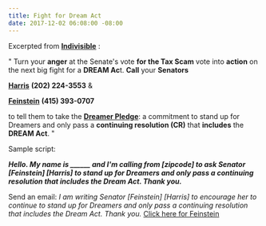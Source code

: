 ```yaml
---
title: Fight for Dream Act
date: 2017-12-02 06:08:00 -08:00
---
```


Excerpted from [**Indivisible**](https://www.indivisible.org/) :

"  Turn your **anger** at the Senate's vote **for the Tax Scam** vote into **action** on the next big fight for a **DREAM Ac**t.  **Call** your **Senators** 

[**Harris**](https://www.harris.senate.gov/) **(202) 224-3553** &

[**Feinstein**](https://www.feinstein.senate.gov/public/) **(415) 393-0707** 

to tell them to take the **[Dreamer Pledge](https://www.dreamerpledge.org/)**: a commitment to stand up for Dreamers and only pass a **continuing resolution (CR)** that **includes** the **DREAM Act**.   "

Sample script:

***Hello.  My name is ______ and I'm calling from [zipcode] to ask Senator [Feinstein] [Harris] to stand up for Dreamers and only pass a continuing resolution that includes the Dream Act.  Thank you.***

Send an email:
*I am writing Senator [Feinstein] [Harris] to encourage her to continue to stand up for Dreamers and only pass a continuing resolution that includes the Dream Act.  Thank you.*
[Click here for Feinstein](https://www.feinstein.senate.gov/public/index.cfm/e-mail-me)